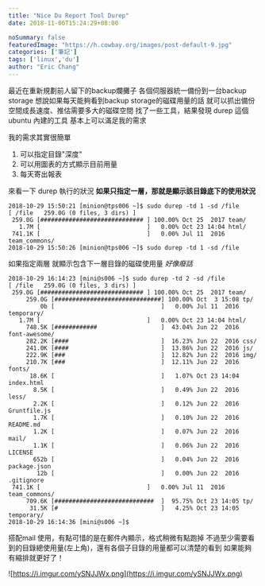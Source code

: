 ```yaml
---
title: "Nice Du Report Tool Durep"
date: 2018-11-06T15:24:29+08:00

noSummary: false
featuredImage: "https://h.cowbay.org/images/post-default-9.jpg"
categories: ['筆記']
tags: ['linux','du']
author: "Eric Chang"
---
```

最近在重新規劃前人留下的backup爛攤子
各個伺服器統一備份到一台backup storage
想說如果每天能夠看到backup storage的磁碟用量的話
就可以抓出備份空間成長速度、推估需要多大的磁碟空間
找了一些工具，結果發現 durep 這個 ubuntu 內建的工具
基本上可以滿足我的需求

<!--more-->
我的需求其實很簡單

1. 可以指定目錄"深度"
2. 可以用圖表的方式顯示目前用量
3. 每天寄出報表

來看一下 durep 執行的狀況
**如果只指定一層，那就是顯示該目錄底下的使用狀況**

```
2018-10-29 15:50:21 [minion@tps006 ~]$ sudo durep -td 1 -sd /file
[ /file   259.0G (0 files, 3 dirs) ]
 259.0G [############################# ] 100.00% Oct 25  2017 team/
   1.7M [                              ]   0.00% Oct 23 14:04 html/
 741.1K [                              ]   0.00% Jul 11  2016 team_commons/
2018-10-29 15:50:26 [minion@tps006 ~]$ sudo durep -td 1 -sd /file
```
如果指定兩層
就顯示包含下一層目錄的磁碟使用量 *好像廢話*


```
2018-10-29 16:14:23 [mini@s006 ~]$ sudo durep -td 2 -sd /file
[ /file   259.0G (0 files, 3 dirs) ]
 259.0G [############################# ] 100.00% Oct 25  2017 team/
     259.0G [##############################] 100.00% Oct  3 15:08 tp/
         0b [                              ]   0.00% Jul 11  2016 temporary/
   1.7M [                              ]   0.00% Oct 23 14:04 html/
     748.5K [############                  ]  43.04% Jun 22  2016 font-awesome/
     282.2K [####                          ]  16.23% Jun 22  2016 css/
     241.0K [####                          ]  13.86% Jun 22  2016 js/
     222.9K [###                           ]  12.82% Jun 22  2016 img/
     210.7K [###                           ]  12.11% Jun 22  2016 fonts/
      18.6K [                              ]   1.07% Oct 23 14:04 index.html
       8.5K [                              ]   0.49% Jun 22  2016 less/
       2.2K [                              ]   0.12% Jun 22  2016 Gruntfile.js
       1.7K [                              ]   0.10% Jun 22  2016 README.md
       1.2K [                              ]   0.07% Jun 22  2016 mail/
       1.1K [                              ]   0.06% Jun 22  2016 LICENSE
       652b [                              ]   0.04% Jun 22  2016 package.json
        12b [                              ]   0.00% Jun 22  2016 .gitignore
 741.1K [                              ]   0.00% Jul 11  2016 team_commons/
     709.6K [############################  ]  95.75% Oct 23 14:05 tp/
      31.5K [#                             ]   4.25% Oct 23 14:05 temporary/
2018-10-29 16:14:36 [mini@s006 ~]$ 
```

搭配mail 使用，有點可惜的是在郵件內顯示，格式稍微有點跑掉
不過至少需要看到的目錄總使用量(左上角)，還有各個子目錄的用量都可以清楚的看到
如果能夠有縮排就更好了！

![https://i.imgur.com/ySNJJWx.png](https://i.imgur.com/ySNJJWx.png)



